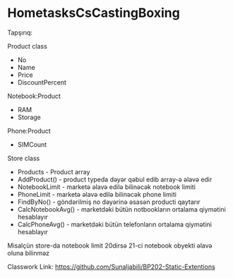 # HometasksCsCastingBoxing

Tapşırıq:
 
Product class
 - No
 - Name
 - Price
 - DiscountPercent

Notebook:Product
 - RAM
 - Storage

Phone:Product
 - SIMCount

Store class
 - Products - Product array
 - AddProduct() - product typeda dəyər qəbul edib array-ə əlavə edir
 - NotebookLimit - marketə əlavə edilə bilinəcək notebook limiti
 - PhoneLimit - marketə əlavə edilə bilinəcək phone limiti
 - FindByNo() - göndərilmiş no dəyərinə əsasən producti qaytarır
 - CalcNotebookAvg() - marketdəki bütün notbookların ortalama qiymətini hesablayır
 - CalcPhoneAvg() - marketdəki bütün telefonların ortalama qiymətini hesablayır

Misalçün store-da notebook limit 20dirsə 21-ci notebook obyekti əlavə oluna bilinməz


Classwork Link: https://github.com/Sunaljabili/BP202-Static-Extentions

